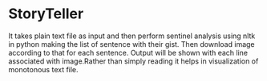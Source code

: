# StoryTeller
It takes plain text file as input and then perform sentinel analysis using nltk in python making the list of sentence with their gist. Then download image according to that for each sentence. Output will be shown with each line associated with image.Rather than simply reading it helps in visualization of monotonous text file.
